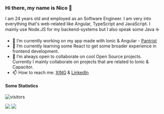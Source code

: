 ### Hi there, my name is Nico 👋

I am 24 years old and employed as an Software Engineer.
I am very into everything that's web-related like Angular, TypeScript and JavaScript. 
I mainly use Node.JS for my backend-systems but I also speak some Java :coffee:

- 🔭 I’m currently working on my app made with Ionic & Angular - [Pantrist](https://pantrist.com)
- 🌱 I’m currently learning some React to get some broader experience in frontend development. 
- 👯 I’m always open to collaborate on cool Open Source projects. Currently I mainly collaborate on projects that are related to Ionic & Capacitor.
- 📫 How to reach me: [XING](https://www.xing.com/profile/Nico_Lueg3/cv) & [LinkedIn](https://www.linkedin.com/in/nico-lueg-92907aa3/)

#### Some Statistics

![visitors](https://visitor-badge.glitch.me/badge?page_id=https://github.com/NLueg/NLueg/edit/main/README.md)

<img src="https://github-readme-stats.vercel.app/api/top-langs/?username=nlueg&layout=compact" />

<img src="https://github-readme-stats.vercel.app/api?username=nlueg&show_icons=true&hide_border=true&&count_private=true&include_all_commits=true" />
